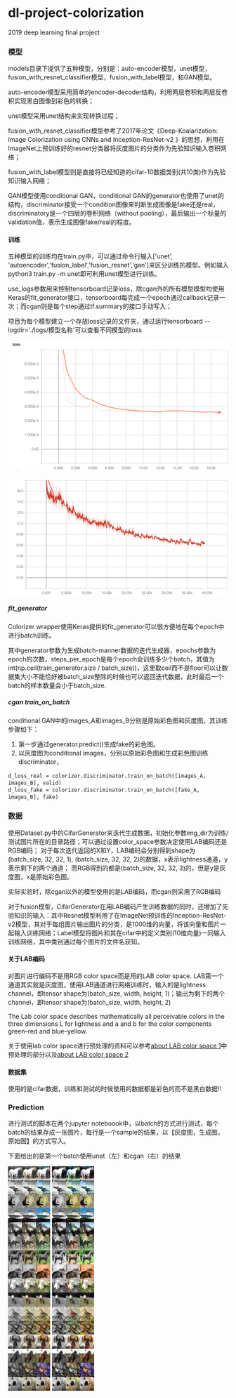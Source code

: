 # dl-project-colorization
2019 deep learning final project

### 模型
models目录下提供了五种模型，分别是：auto-encoder模型，unet模型，fusion_with_resnet_classifier模型，fusion_with_label模型，和GAN模型。

auto-encoder模型采用简单的encoder-decoder结构，利用两层卷积和两层反卷积实现黑白图像到彩色的转换；

unet模型采用unet结构来实现转换过程；

fusion_with_resnet_classifier模型参考了2017年论文《Deep-Koalarization: Image Colorization using CNNs and Inception-ResNet-v2 》的思想，利用在ImageNet上预训练好的resnet分类器将灰度图片的分类作为先验知识输入卷积网络；

fusion_with_label模型则是直接将已经知道的cifar-10数据类别(共10类)作为先验知识输入网络；

GAN模型使用conditional GAN，conditional GAN的generator也使用了unet的结构，discriminator接受一个condition图像来判断生成图像是fake还是real，discriminatory是一个四层的卷积网络（without pooling），最后输出一个标量的validation值，表示生成图像fake/real的程度。

#### 训练

五种模型的训练均在train.py中，可以通过命令行输入['unet', 'autoencoder','fusion_label','fusion_resnet','gan']来区分训练的模型。例如输入python3 train.py -m unet即可利用unet模型进行训练。

use_logs参数用来控制tensorboard记录loss，除cgan外的所有模型模型均使用Keras的fit_generator接口，tensorboard每完成一个epoch通过callback记录一次；而cgan则是每个step通过tf.summary的接口手动写入；

项目为每个模型建立一个存放loss记录的文件夹，通过运行tensorboard --logdir='./logs/模型名称'可以查看不同模型的loss

![unet loss](./results/unet_loss.png) 

![gan loss](./results/gan_loss.png) 

##### fit_generator
Colorizer wrapper使用Keras提供的fit_generator可以很方便地在每个epoch中进行batch训练。

其中generator参数为生成batch-manner数据的迭代生成器，epochs参数为epoch的次数，steps_per_epoch是每个epoch会训练多少个batch，其值为int(np.ceil(train_generator.size / batch_size))，这里取ceil而不是floor可以让数据集大小不能恰好被batch_size整除的时候也可以返回迭代数据，此时最后一个batch的样本数量会小于batch_size.

##### cgan train_on_batch
conditional GAN中的images_A和images_B分别是原始彩色图和灰度图，其训练步骤如下：

1. 第一步通过generator.predict()生成fake的彩色图。
2. 以灰度图为conditional images，分别以原始彩色图和生成彩色图训练discriminator，

```
d_loss_real = colorizer.discriminator.train_on_batch([images_A, images_B], valid)
d_loss_fake = colorizer.discriminator.train_on_batch([fake_A, images_B], fake)

```

### 数据
使用Dataset.py中的CifarGenerator来迭代生成数据，初始化参数img_dir为训练/测试图片所在的目录路径；可以通过设置color_space参数决定使用LAB编码还是RGB编码；
对于每次迭代返回的X和Y，LAB编码会分别得到shape为(batch_size, 32, 32, 1), (batch_size, 32, 32, 2)的数据，x表示lightness通道，y表示剩下的两个通道；
而RGB得到的都是(batch_size, 32, 32, 3)的，但是y是灰度图，x是原始彩色图。

实际实验时，除cgan以外的模型使用的是LAB编码，而cgan则采用了RGB编码

对于fusion模型，CifarGenerator在用LAB编码产生训练数据的同时，还增加了先验知识的输入：其中Resnet模型利用了在ImageNet预训练的Inception-ResNet-v2模型，其对于每组图片输出图片的分类，是1000维的向量，将该向量和图片一起输入训练网络；Label模型将图片和其在cifar中的定义类别(10维向量)一同输入训练网络，其中类别通过每个图片的文件名获知。

#### 关于LAB编码
对图片进行编码不是用RGB color space而是用的LAB color space. LAB第一个通道其实就是灰度图，使用LAB通道进行网络训练时，输入的是lightness channel，即tensor shape为(batch_size, width, height, 1)；输出为剩下的两个channel，即tensor shape为(batch_size, width, height, 2)

The Lab color space describes mathematically all perceivable colors in the three dimensions L for lightness and a and b for the color components green–red and blue–yellow.

关于使用lab color space进行预处理的资料可以参考[about LAB color space 1](https://www.kaggle.com/preslavrachev/wip-photo-colorization-using-keras)中预处理的部分以及[about LAB color space 2](https://fairyonice.github.io/Color-space-defenitions-in-python-RGB-and-LAB.html)

#### 数据集
使用的是cifar数据，训练和测试的时候使用的数据都是彩色的而不是黑白数据!!

### Prediction
进行测试的脚本在两个jupyter noteboook中，以batch的方式进行测试，每个batch的结果存成一张图片，每行是一个sample的结果，以【灰度图，生成图，原始图】的方式写入。

下面给出的是第一个batch使用unet（左）和cgan（右）的结果

![unet prediction](./results/unet/Unet_0.jpg) 
![gan prediction](./results/gan/G_0.jpg) 